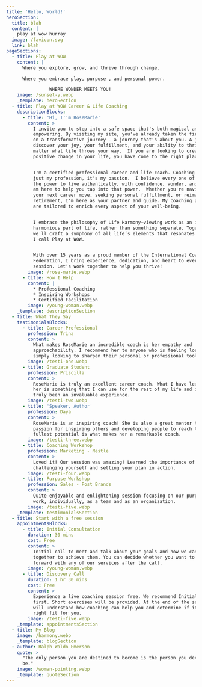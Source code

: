 ```yaml
---
title: 'Hello, World!'
heroSection:
  title: blah
  content: |
    play at wow hurray
  image: /favicon.svg
  link: blah
pageSections:
  - title: Play at WOW
    content: |
      Where you explore, grow, and thrive through change. 

      Where you embrace play, purpose , and personal power.   

                WHERE WONDER MEETS YOU!
    image: /sunset-y.webp
    _template: heroSection
  - title: Play at WOW Career & Life Coaching
    descriptionBlocks:
      - title: 'Hi, I''m RoseMarie'
        content: >
          I invite you to step into a safe space that's both magical and
          empowering. By visiting my site, you've already taken the first step
          on a transformative journey - a journey that's about you. A journey to
          discover your joy, your fulfillment, and your ability to thrive no
          matter what life throws your way.  If you are looking to create
          positive change in your life, you have come to the right place.


          I'm a certified professional career and life coach. Coaching is not
          just my profession, it's my passion.  I believe every one of us has
          the power to live authentically, with confidence, wonder, and joy.  I
          am here to help you tap into that power.  Whether you're navigating
          your next career move, seeking personal fulfillment, or reimagining
          retirement, I'm here as your partner and guide. My coaching programs
          are tailored to enrich every aspect of your well-being.


          I embrace the philosophy of Life Harmony—viewing work as an integral,
          harmonious part of life, rather than something separate. Together,
          we'll craft a symphony of all life’s elements that resonates with what
          I call Play at WOW.


          With over 15 years as a proud member of the International Coaching
          Federation, I bring experience, dedication, and heart to every
          session. Let's work together to help you thrive!
        image: /rose-marie.webp
      - title: How I Help
        content: |
          * Professional Coaching
          * Inspiring Workshops
          * Certified Facilitation
        image: /young-woman.webp
    _template: descriptionSection
  - title: What They Say
    testimonialsBlocks:
      - title: Career Professional
        profession: Trina
        content: >
          What makes RoseMarie an incredible coach is her empathy and
          approachability. I recommend her to anyone who is feeling lost, or
          simply looking to sharpen their personal or professional toolkit.
        image: /testi-one.webp
      - title: Graduate Student
        profession: Priscilla
        content: >
          RoseMarie is truly an excellent career coach. What I have learnt from
          her is something that I can use for the rest of my life and it has
          truly been an invaluable experience.
        image: /testi-two.webp
      - title: 'Speaker, Author'
        profession: Daya
        content: >
          RoseMarie is an inspiring coach! She is also a great mentor to me. Her
          passion for inspiring others and developing people to reach their
          fullest potential is what makes her a remarkable coach.
        image: /testi-three.webp
      - title: Coaching Workshop
        profession: Marketing - Nestle
        content: >
          Loved it! Our session was amazing! Learned the importance of
          challenging yourself and setting your plan in action.
        image: /testi-four.webp
      - title: Purpose Workshop
        profession: Sales - Post Brands
        content: >
          Quite enjoyable and enlightening session focusing on our purpose at
          work, individually, as a team and as an organization.
        image: /testi-five.webp
    _template: testimonialsSection
  - title: Start with a free session
    appointmentsBlocks:
      - title: Initial Consultation
        duration: 30 mins
        cost: Free
        content: >
          Initial call to meet and talk about your goals and how we can work
          together to achieve them. You can decide whether you want to move
          forward with any of our services after the call.
        image: /young-woman.webp
      - title: Discovery Call
        duration: 1 hr 30 mins
        cost: Free
        content: >
          Experience a live coaching session free. We recommend Initial Consult
          first. Short exercises will be provided. At the end of the session you
          will understand how coaching can help you and determine if it is a
          right fit for you.
        image: /testi-five.webp
    _template: appointmentsSection
  - title: My Blog
    image: /harmony.webp
    _template: blogSection
  - author: Ralph Waldo Emerson
    quote: >
      "The only person you are destined to become is the person you decide to
      be."
    image: /woman-pointing.webp
    _template: quoteSection
---
```



